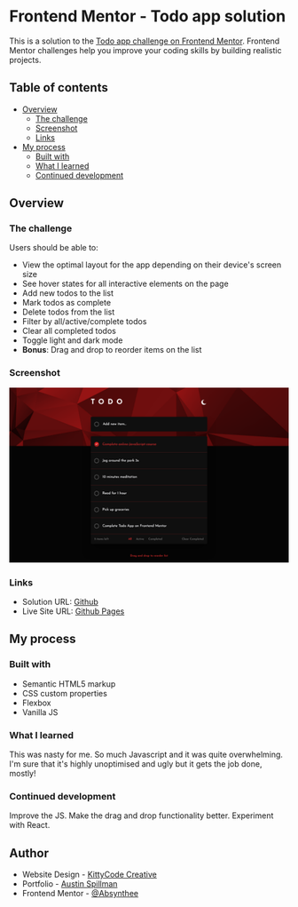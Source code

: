 # Frontend Mentor - Todo app solution

This is a solution to the [Todo app challenge on Frontend Mentor](https://www.frontendmentor.io/challenges/todo-app-Su1_KokOW). Frontend Mentor challenges help you improve your coding skills by building realistic projects. 

## Table of contents

- [Overview](#overview)
  - [The challenge](#the-challenge)
  - [Screenshot](#screenshot)
  - [Links](#links)
- [My process](#my-process)
  - [Built with](#built-with)
  - [What I learned](#what-i-learned)
  - [Continued development](#continued-development)

## Overview

### The challenge

Users should be able to:

- View the optimal layout for the app depending on their device's screen size
- See hover states for all interactive elements on the page
- Add new todos to the list
- Mark todos as complete
- Delete todos from the list
- Filter by all/active/complete todos
- Clear all completed todos
- Toggle light and dark mode
- **Bonus**: Drag and drop to reorder items on the list

### Screenshot

![](./screenshot.png)


### Links

- Solution URL: [Github](https://github.com/Absynthee/todo-app-main)
- Live Site URL: [Github Pages](https://absynthee.github.io/todo-app-main/)

## My process

### Built with

- Semantic HTML5 markup
- CSS custom properties
- Flexbox
- Vanilla JS


### What I learned

This was nasty for me. So much Javascript and it was quite overwhelming. I'm sure that it's highly unoptimised and ugly but it gets the job done, mostly!

### Continued development

Improve the JS. Make the drag and drop functionality better. Experiment with React. 


## Author

- Website Design - [KittyCode Creative](https://www.kittycodecreative.com)
- Portfolio - [Austin Spillman](https://www.austinspillman.com)
- Frontend Mentor - [@Absynthee](https://www.frontendmentor.io/profile/Absynthee)
